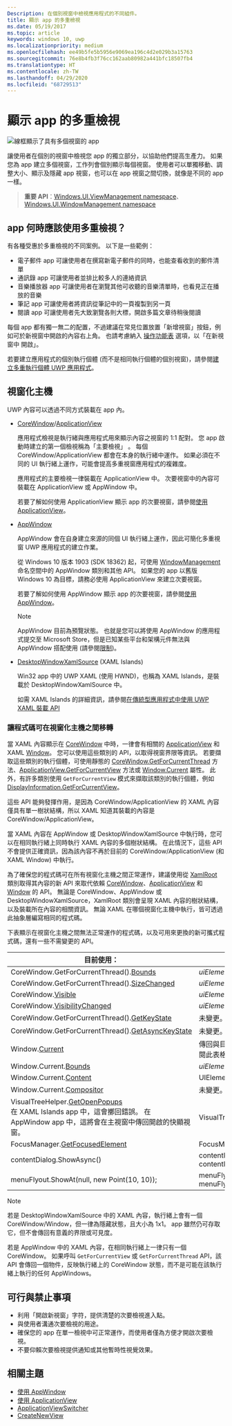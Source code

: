 ```yaml
---
Description: 在個別視窗中檢視應用程式的不同組件。
title: 顯示 app 的多重檢視
ms.date: 05/19/2017
ms.topic: article
keywords: windows 10, uwp
ms.localizationpriority: medium
ms.openlocfilehash: ee49b5fe5b5956e9069ea196c4d2e029b3a15763
ms.sourcegitcommit: 76e8b4fb3f76cc162aab80982a441bfc18507fb4
ms.translationtype: HT
ms.contentlocale: zh-TW
ms.lasthandoff: 04/29/2020
ms.locfileid: "68729513"
---
```

# <a name="show-multiple-views-for-an-app"></a>顯示 app 的多重檢視

![線框顯示了具有多個視窗的 app](images/multi-view.gif)

讓使用者在個別的視窗中檢視您 app 的獨立部分，以協助他們提高生產力。 如果您為 app 建立多個視窗，工作列會個別顯示每個視窗。 使用者可以單獨移動、調整大小、顯示及隱藏 app 視窗，也可以在 app 視窗之間切換，就像是不同的 app 一樣。

> **重要 API**：[Windows.UI.ViewManagement namespace](/uwp/api/windows.ui.viewmanagement)、[Windows.UI.WindowManagement namespace](/uwp/api/windows.ui.windowmanagement)

## <a name="when-should-an-app-use-multiple-views"></a>app 何時應該使用多重檢視？

有各種受惠於多重檢視的不同案例。 以下是一些範例：

- 電子郵件 app 可讓使用者在撰寫新電子郵件的同時，也能查看收到的郵件清單
- 通訊錄 app 可讓使用者並排比較多人的連絡資訊
- 音樂播放器 app 可讓使用者在瀏覽其他可收聽的音樂清單時，也看見正在播放的音樂
- 筆記 app 可讓使用者將資訊從筆記中的一頁複製到另一頁
- 閱讀 app 可讓使用者先大致瀏覽各則大標，開啟多篇文章待稍後閱讀

每個 app 都有獨一無二的配置，不過建議在常見位置放置「新增視窗」按鈕，例如可於新視窗中開啟的內容右上角。 也請考慮納入 [操作功能表](../controls-and-patterns/menus.md) 選項，以「在新視窗中 開啟」。

若要建立應用程式的個別執行個體 (而不是相同執行個體的個別視窗)，請參閱[建立多重執行個體 UWP 應用程式](../../launch-resume/multi-instance-uwp.md)。

## <a name="windowing-hosts"></a>視窗化主機

UWP 內容可以透過不同方式裝載在 app 內。

- [CoreWindow](/uwp/api/windows.ui.core.corewindow)/[ApplicationView](/uwp/api/windows.ui.viewmanagement.applicationview)

     應用程式檢視是執行緒與應用程式用來顯示內容之視窗的 1:1 配對。 您 app 啟動時建立的第一個檢視稱為「主要檢視」  。 每個 CoreWindow/ApplicationView 都會在本身的執行緒中運作。 如果必須在不同的 UI 執行緒上運作，可能會提高多重視窗應用程式的複雜度。

    應用程式的主要檢視一律裝載在 ApplicationView 中。 次要視窗中的內容可裝載在 ApplicationView 或 AppWindow 中。

    若要了解如何使用 ApplicationView 顯示 app 的次要視窗，請參閱[使用 ApplicationView](application-view.md)。
- [AppWindow](/uwp/api/windows.ui.windowmanagement.appwindow)

    AppWindow 會在自身建立來源的同個 UI 執行緒上運作，因此可簡化多重視窗 UWP 應用程式的建立作業。

    從 Windows 10 版本 1903 (SDK 18362) 起，可使用 [WindowManagement](/uwp/api/windows.ui.windowmanagement) 命名空間中的 AppWindow 類別和其他 API。 如果您的 app 以舊版 Windows 10 為目標，請務必使用 ApplicationView 來建立次要視窗。

    若要了解如何使用 AppWindow 顯示 app 的次要視窗，請參閱[使用 AppWindow](app-window.md)。

    > [!NOTE]
    > AppWindow 目前為預覽狀態。 也就是您可以將使用 AppWindow 的應用程式提交至 Microsoft Store，但是已知某些平台和架構元件無法與 AppWindow 搭配使用 (請參閱[限制](/uwp/api/windows.ui.windowmanagement.appwindow#limitations))。
- [DesktopWindowXamlSource](/uwp/api/windows.ui.xaml.hosting.desktopwindowxamlsource) (XAML Islands)

     Win32 app 中的 UWP XAML (使用 HWND)，也稱為 XAML Islands，是裝載於 DesktopWindowXamlSource 中。

    如需 XAML Islands 的詳細資訊，請參閱[在傳統型應用程式中使用 UWP XAML 裝載 API](/windows/apps/desktop/modernize/using-the-xaml-hosting-api)

### <a name="make-code-portable-across-windowing-hosts"></a>讓程式碼可在視窗化主機之間移轉

當 XAML 內容顯示在 [CoreWindow](/uwp/api/windows.ui.core.corewindow) 中時，一律會有相關的 [ApplicationView](/uwp/api/windows.ui.viewmanagement.applicationview) 和 XAML [Window](/uwp/api/windows.ui.xaml.window)。 您可以使用這些類別的 API，以取得視窗界限等資訊。 若要擷取這些類別的執行個體，可使用靜態的 [CoreWindow.GetForCurrentThread](/uwp/api/windows.ui.core.corewindow.getforcurrentthread) 方法、[ApplicationView.GetForCurrentView](/uwp/api/windows.ui.viewmanagement.applicationview.getforcurrentview) 方法或 [Window.Current](/uwp/api/windows.ui.xaml.window.current) 屬性。 此外，有許多類別使用 `GetForCurrentView` 模式來擷取該類別的執行個體，例如 [DisplayInformation.GetForCurrentView](/uwp/api/windows.graphics.display.displayinformation.getforcurrentview)。

這些 API 能夠發揮作用，是因為 CoreWindow/ApplicationView 的 XAML 內容僅具有單一樹狀結構，所以 XAML 知道其裝載的內容是 CoreWindow/ApplicationView。

當 XAML 內容在 AppWindow 或 DesktopWindowXamlSource 中執行時，您可以在相同執行緒上同時執行 XAML 內容的多個樹狀結構。 在此情況下，這些 API 不會提供正確資訊，因為該內容不再於目前的 CoreWindow/ApplicationView (和 XAML Window) 中執行。

為了確保您的程式碼可在所有視窗化主機之間正常運作，建議使用從 [XamlRoot](/uwp/api/windows.ui.xaml.xamlroot) 類別取得其內容的新 API 來取代依賴 [CoreWindow](/uwp/api/windows.ui.core.corewindow)、[ApplicationView](/uwp/api/windows.ui.viewmanagement.applicationview) 和 [Window](/uwp/api/windows.ui.xaml.window) 的 API。
無論是 CoreWindow、AppWindow 或 DesktopWindowXamlSource，XamlRoot 類別會呈現 XAML 內容的樹狀結構，以及裝載所在內容的相關資訊。 無論 XAML 在哪個視窗化主機中執行，皆可透過此抽象層編寫相同的程式碼。

下表顯示在視窗化主機之間無法正常運作的程式碼，以及可用來更換的新可攜式程式碼，還有一些不需變更的 API。

| 目前使用： | 取代選項： |
| - | - |
| CoreWindow.GetForCurrentThread().[Bounds](/uwp/api/windows.ui.core.corewindow.bounds) | _uiElement_.XamlRoot.[Size](/uwp/api/windows.ui.xaml.xamlroot.size) |
| CoreWindow.GetForCurrentThread().[SizeChanged](/uwp/api/windows.ui.core.corewindow.sizechanged) | _uiElement_.XamlRoot.[Changed](/uwp/api/windows.ui.xaml.xamlroot.changed) |
| CoreWindow.[Visible](/uwp/api/windows.ui.core.corewindow.visible) | _uiElement_.XamlRoot.[IsHostVisible](/uwp/api/windows.ui.xaml.xamlroot.ishostvisible) |
| CoreWindow.[VisibilityChanged](/uwp/api/windows.ui.core.corewindow.visibilitychanged) | _uiElement_.XamlRoot.[Changed](/uwp/api/windows.ui.xaml.xamlroot.changed) |
| CoreWindow.GetForCurrentThread().[GetKeyState](/uwp/api/windows.ui.core.corewindow.getkeystate) | 未變更。 AppWindow 和 DesktopWindowXamlSource 支援此項目。 |
| CoreWindow.GetForCurrentThread().[GetAsyncKeyState](/uwp/api/windows.ui.core.corewindow.getasynckeystate) | 未變更。 AppWindow 和 DesktopWindowXamlSource 支援此項目。 |
| Window.[Current](/uwp/api/windows.ui.xaml.window.current) | 傳回與目前 CoreWindow 緊密繫結的主要 XAML Window 物件。 請參閱此表格後方的備註。 |
| Window.Current.[Bounds](/uwp/api/windows.ui.xaml.window.bounds) | _uiElement_.XamlRoot.[Size](/uwp/api/windows.ui.xaml.xamlroot.size) |
| Window.Current.[Content](/uwp/api/windows.ui.xaml.window.content) | UIElement root =  _uiElement_.XamlRoot.[Content](/uwp/api/windows.ui.xaml.xamlroot.content) |
| Window.Current.[Compositor](/uwp/api/windows.ui.xaml.window.compositor) | 未變更。 AppWindow 和 DesktopWindowXamlSource 支援此項目。 |
| VisualTreeHelper.[GetOpenPopups](/uwp/api/windows.ui.xaml.media.visualtreehelper.getopenpopups)<br/>在 XAML Islands app 中，這會擲回錯誤。 在 AppWindow app 中，這將會在主視窗中傳回開啟的快顯視窗。 | VisualTreeHelper.[GetOpenPopupsForXamlRoot](/uwp/api/windows.ui.xaml.media.visualtreehelper.getopenpopupsforxamlroot)(_uiElement_.XamlRoot) |
| FocusManager.[GetFocusedElement](/uwp/api/windows.ui.xaml.input.focusmanager.getfocusedelement) | FocusManager.[GetFocusedElement](/uwp/api/windows.ui.xaml.input.focusmanager.getfocusedelement#Windows_UI_Xaml_Input_FocusManager_GetFocusedElement_Windows_UI_Xaml_XamlRoot_)(_uiElement_.XamlRoot) |
| contentDialog.ShowAsync() | contentDialog.[XamlRoot](/uwp/api/windows.ui.xaml.uielement.xamlroot) = _uiElement_.XamlRoot;<br/>contentDialog.ShowAsync(); |
| menuFlyout.ShowAt(null, new Point(10, 10)); | menuFlyout.[XamlRoot](/uwp/api/windows.ui.xaml.controls.primitives.flyoutbase.xamlroot) = _uiElement_.XamlRoot;<br/>menuFlyout.ShowAt(null, new Point(10, 10)); |

> [!NOTE]
> 若是 DesktopWindowXamlSource 中的 XAML 內容，執行緒上會有一個 CoreWindow/Window，但一律為隱藏狀態，且大小為 1x1。 app 雖然仍可存取它，但不會傳回有意義的界限或可見度。
>
>若是 AppWindow 中的 XAML 內容，在相同執行緒上一律只有一個 CoreWindow。 如果呼叫 `GetForCurrentView` 或 `GetForCurrentThread` API，該 API 會傳回一個物件，反映執行緒上的 CoreWindow 狀態，而不是可能在該執行緒上執行的任何 AppWindows。


## <a name="dos-and-donts"></a>可行與禁止事項

- 利用「開啟新視窗」字符，提供清楚的次要檢視進入點。
- 與使用者溝通次要檢視的用途。
- 確保您的 app 在單一檢視中可正常運作，而使用者僅為方便才開啟次要檢視。
- 不要仰賴次要檢視提供通知或其他暫時性視覺效果。

## <a name="related-topics"></a>相關主題

- [使用 AppWindow](app-window.md)
- [使用 ApplicationView](application-view.md)
- [ApplicationViewSwitcher](https://docs.microsoft.com/uwp/api/Windows.UI.ViewManagement.ApplicationViewSwitcher)
- [CreateNewView](https://docs.microsoft.com/uwp/api/windows.applicationmodel.core.coreapplication.createnewview)
